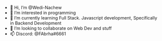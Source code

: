 - 👋 Hi, I’m @Wedi-Nachew
- 👀 I’m interested in programming 
- 🌱 I’m currently learning Full Stack.   Javascript development, Specifically in Backend Development 
- 💞️ I’m looking to collaborate on Web Dev and stuff
- 📫 Discord: @FAbrha#6661

<!---
Wedi-Nachew/Wedi-Nachew is a ✨ special ✨ repository because its `README.md` (this file) appears on your GitHub profile.
You can click the Preview link to take a look at your changes.
--->
